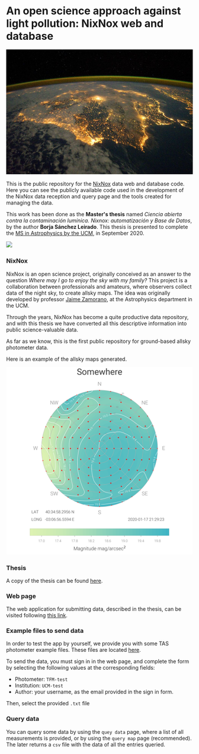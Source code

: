 # An open science approach against light pollution: NixNox web and database



<img src="doc/readme/spain-at-night.jpg" alt="Spain at night" style="zoom:80%;" />



This is the public repository for the [NixNox](https://nixnox.stars4all.eu/) data web and database code. Here you can see the publicly available code used in the development of the NixNox data reception and query page and the tools created for managing the data. 

This work has been done as the **Master's thesis** named *Ciencia abierta contra la contaminación lumínica. Nixnox: automatización y Base de Datos*, by the author **Borja Sánchez Leirado**. This thesis is presented to complete the [MS in Astrophysics by the UCM](https://www.ucm.es/masterastrofisica), in September 2020. 



![](README.assets/title.png)





### NixNox

NixNox is an open science project, originally conceived as an answer to the question *Where may I go to enjoy the sky with my family?* This project is a collaboration between professionals and amateurs, where observers collect data of the night sky, to create allsky maps. The idea was originally developed by professor [Jaime Zamorano](https://webs.ucm.es/info/Astrof/users/jaz/jaz.html), at the Astrophysics department in the UCM.

Through the years, NixNox has become  a quite productive data repository, and with this thesis we have converted all this descriptive information into public science-valuable data.

As far as we know, this is the first public repository for ground-based allsky photometer data.

Here is an example of the allsky maps generated. 



![](doc/readme/nixnox-map.png)



### Thesis

A copy of the thesis can be found [here](doc/thesis/TFM_BorjaSanchezLeirado.pdf).



### Web page

The web application for submitting data, described in the thesis, can be visited following [this link](http://halmax.fis.ucm.es). 



### Example files to send data

In order to test the app by yourself, we provide you with some TAS photometer example files. These files are located [here](doc/examples/files).

To send the data, you must sign in in the web page, and complete the form by selecting the following values at the corresponding fields:

+   Photometer: `TFM-test`
+   Institution: `UCM-test`
+   Author: your username, as the email provided in the sign in form.

Then, select the provided `.txt` file 



### Query data

You can query some data by using the `quey data` page, where a list of all measurements is provided, or by using the `query map` page (recommended). The later returns a `csv` file with the data of all the entries queried.







